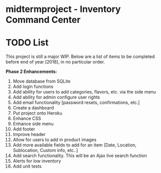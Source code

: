 # midtermproject - Inventory Command Center

# TODO List
This project is still a major WIP. Below are a list of items to be completed before end of year [2018], in no particular order.

**Phase 2 Enhancements:**
1. Move database from SQLite
2. Add login functions
3. Add ability for users to add categories, flavors, etc. via the side menu
4. Add ability for admin configure user rights
5. Add email functionality [password resets, confirmations, etc.]
6. Create a dashboard
7. Put project onto Heroku
8. Enhance CSS
9. Enhance side menu
10. Add footer
11. Improve header
12. Allow for users to add in product images
13. Add more available fields to add for an item [Date, Location, Sublocation, Custom info, etc..]
14. Add search functionality. This will be an Ajax live search function
15. Alerts for low inventory
16. Add unit tests
